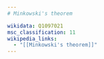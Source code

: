 ```yaml
---
# Minkowski's theorem

wikidata: Q1097021
msc_classification: 11
wikipedia_links:
  - "[[Minkowski's theorem]]"
---
```

